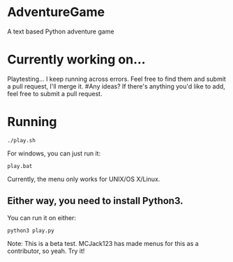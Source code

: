 # AdventureGame
A text based Python adventure game
# Currently working on...
Playtesting... I keep running across errors.  Feel free to find them and submit a pull request, I'll merge it.
#Any ideas?
If there's anything you'd like to add, feel free to submit a pull request.
# Running
```
./play.sh
```
For windows, you can just run it:
```
play.bat
```
Currently, the menu only works for UNIX/OS X/Linux.
## Either way, you need to install Python3.
You can run it on either:
```
python3 play.py
```
Note: This is a beta test. MCJack123 has made menus for this as a contributor, so yeah. Try it!
